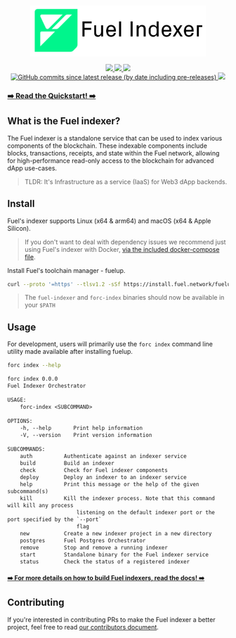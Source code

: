 <!-- markdownlint-disable MD033 -->
<!-- markdownlint-disable MD025 -->
<!-- markdownlint-disable MD041 -->
<p align="center">
    <picture>
        <source media="(prefers-color-scheme: dark)" srcset="./img/fuel-indexer-logo-dark.png">
        <img alt="Fuel Indexer logo" width="400px" src="./img/fuel-indexer-logo-light.png">
    </picture>

</p>
<p align="center">
    <a href="https://github.com/FuelLabs/fuel-indexer/actions/workflows/ci.yml" alt="CI">
        <img src="https://img.shields.io/github/actions/workflow/status/FuelLabs/fuel-indexer/ci.yml?event=release" />
    </a>
    <a href="https://docs.rs/fuel-indexer/" alt="docs.rs">
      <img src="https://docs.rs/fuel-indexer/badge.svg" />
    </a>
    <a href="https://crates.io/crates/fuel-indexer" alt="crates.io">
        <img src="https://img.shields.io/crates/v/fuel-indexer?label=latest" />
    </a>
    <a href="https://crates.io/crates/fuel-indexer" alt="img-shields">
      <img alt="GitHub commits since latest release (by date including pre-releases)" src="https://img.shields.io/github/commits-since/FuelLabs/fuel-indexer/latest?include_prereleases">
    </a>
    <a href="https://discord.gg/xfpK4Pe" alt="Discord">
      <img src="https://img.shields.io/badge/chat%20on-discord-orange?&logo=discord&logoColor=ffffff&color=7389D8&labelColor=6A7EC2" />
    </a>
</p>

### [➡️ Read the Quickstart! ➡️](https://docs.fuel.network/docs/indexer/getting-started/quickstart/)

## What is the Fuel indexer?

The Fuel indexer is a standalone service that can be used to index various components of the blockchain. These indexable components include blocks, transactions, receipts, and state within the Fuel network, allowing for high-performance read-only access to the blockchain for advanced dApp use-cases.

> TLDR: It's Infrastructure as a service (IaaS) for Web3 dApp backends.

## Install

Fuel's indexer supports Linux (x64 & arm64) and macOS (x64 & Apple Silicon).

> If you don't want to deal with dependency issues we recommend just using Fuel's indexer with Docker, [via the included docker-compose file](https://github.com/FuelLabs/fuel-indexer/blob/develop/scripts/docker-compose.yaml).

Install Fuel's toolchain manager - fuelup.

```bash
curl --proto '=https' --tlsv1.2 -sSf https://install.fuel.network/fuelup-init.sh | sh
```

> The `fuel-indexer` and `forc-index` binaries should now be available in your `$PATH`

## Usage

For development, users will primarily use the `forc index` command line utility made available after installing fuelup.

```bash
forc index --help
```

```text
forc index 0.0.0
Fuel Indexer Orchestrator

USAGE:
    forc-index <SUBCOMMAND>

OPTIONS:
    -h, --help       Print help information
    -V, --version    Print version information

SUBCOMMANDS:
    auth          Authenticate against an indexer service
    build         Build an indexer
    check         Check for Fuel indexer components
    deploy        Deploy an indexer to an indexer service
    help          Print this message or the help of the given subcommand(s)
    kill          Kill the indexer process. Note that this command will kill any process
                      listening on the default indexer port or the port specified by the `--port`
                      flag
    new           Create a new indexer project in a new directory
    postgres      Fuel Postgres Orchestrator
    remove        Stop and remove a running indexer
    start         Standalone binary for the Fuel indexer service
    status        Check the status of a registered indexer
```

#### [➡️ For more details on how to build Fuel indexers, read the docs! ➡️](https://docs.fuel.network/docs/indexer/)

## Contributing

If you're interested in contributing PRs to make the Fuel indexer a better project, feel free to read [our contributors document](./CONTRIBUTING.md).